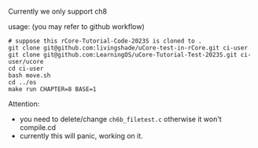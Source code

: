 Currently we only support ch8

usage: (you may refer to github workflow)

```shell
# suppose this rCore-Tutorial-Code-2023S is cloned to .
git clone git@github.com:livingshade/uCore-test-in-rCore.git ci-user
git clone git@github.com:LearningOS/uCore-Tutorial-Test-2023S.git ci-user/ucore
cd ci-user
bash move.sh
cd ../os
make run CHAPTER=8 BASE=1
```

Attention: 
- you need to delete/change `ch6b_filetest.c` otherwise it won't compile.cd
- currently this will panic, working on it.
